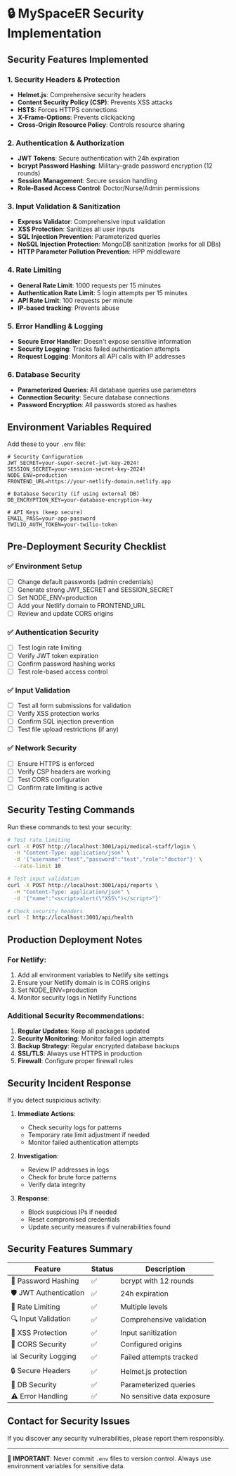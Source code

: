 # 🔒 MySpaceER Security Implementation

## Security Features Implemented

### 1. **Security Headers & Protection**
- **Helmet.js**: Comprehensive security headers
- **Content Security Policy (CSP)**: Prevents XSS attacks
- **HSTS**: Forces HTTPS connections
- **X-Frame-Options**: Prevents clickjacking
- **Cross-Origin Resource Policy**: Controls resource sharing

### 2. **Authentication & Authorization**
- **JWT Tokens**: Secure authentication with 24h expiration
- **bcrypt Password Hashing**: Military-grade password encryption (12 rounds)
- **Session Management**: Secure session handling
- **Role-Based Access Control**: Doctor/Nurse/Admin permissions

### 3. **Input Validation & Sanitization**
- **Express Validator**: Comprehensive input validation
- **XSS Protection**: Sanitizes all user inputs
- **SQL Injection Prevention**: Parameterized queries
- **NoSQL Injection Protection**: MongoDB sanitization (works for all DBs)
- **HTTP Parameter Pollution Prevention**: HPP middleware

### 4. **Rate Limiting**
- **General Rate Limit**: 1000 requests per 15 minutes
- **Authentication Rate Limit**: 5 login attempts per 15 minutes
- **API Rate Limit**: 100 requests per minute
- **IP-based tracking**: Prevents abuse

### 5. **Error Handling & Logging**
- **Secure Error Handler**: Doesn't expose sensitive information
- **Security Logging**: Tracks failed authentication attempts
- **Request Logging**: Monitors all API calls with IP addresses

### 6. **Database Security**
- **Parameterized Queries**: All database queries use parameters
- **Connection Security**: Secure database connections
- **Password Encryption**: All passwords stored as hashes

## Environment Variables Required

Add these to your `.env` file:

```env
# Security Configuration
JWT_SECRET=your-super-secret-jwt-key-2024!
SESSION_SECRET=your-session-secret-key-2024!
NODE_ENV=production
FRONTEND_URL=https://your-netlify-domain.netlify.app

# Database Security (if using external DB)
DB_ENCRYPTION_KEY=your-database-encryption-key

# API Keys (keep secure)
EMAIL_PASS=your-app-password
TWILIO_AUTH_TOKEN=your-twilio-token
```

## Pre-Deployment Security Checklist

### ✅ Environment Setup
- [ ] Change default passwords (admin credentials)
- [ ] Generate strong JWT_SECRET and SESSION_SECRET
- [ ] Set NODE_ENV=production
- [ ] Add your Netlify domain to FRONTEND_URL
- [ ] Review and update CORS origins

### ✅ Authentication Security
- [ ] Test login rate limiting
- [ ] Verify JWT token expiration
- [ ] Confirm password hashing works
- [ ] Test role-based access control

### ✅ Input Validation
- [ ] Test all form submissions for validation
- [ ] Verify XSS protection works
- [ ] Confirm SQL injection prevention
- [ ] Test file upload restrictions (if any)

### ✅ Network Security
- [ ] Ensure HTTPS is enforced
- [ ] Verify CSP headers are working
- [ ] Test CORS configuration
- [ ] Confirm rate limiting is active

## Security Testing Commands

Run these commands to test your security:

```bash
# Test rate limiting
curl -X POST http://localhost:3001/api/medical-staff/login \
  -H "Content-Type: application/json" \
  -d '{"username":"test","password":"test","role":"doctor"}' \
  --rate-limit 10

# Test input validation
curl -X POST http://localhost:3001/api/reports \
  -H "Content-Type: application/json" \
  -d '{"name":"<script>alert(\"XSS\")</script>"}'

# Check security headers
curl -I http://localhost:3001/api/health
```

## Production Deployment Notes

### For Netlify:
1. Add all environment variables to Netlify site settings
2. Ensure your Netlify domain is in CORS origins
3. Set NODE_ENV=production
4. Monitor security logs in Netlify Functions

### Additional Security Recommendations:
1. **Regular Updates**: Keep all packages updated
2. **Security Monitoring**: Monitor failed login attempts
3. **Backup Strategy**: Regular encrypted database backups
4. **SSL/TLS**: Always use HTTPS in production
5. **Firewall**: Configure proper firewall rules

## Security Incident Response

If you detect suspicious activity:

1. **Immediate Actions**:
   - Check security logs for patterns
   - Temporary rate limit adjustment if needed
   - Monitor failed authentication attempts

2. **Investigation**:
   - Review IP addresses in logs
   - Check for brute force patterns
   - Verify data integrity

3. **Response**:
   - Block suspicious IPs if needed
   - Reset compromised credentials
   - Update security measures if vulnerabilities found

## Security Features Summary

| Feature | Status | Description |
|---------|--------|-------------|
| 🔐 Password Hashing | ✅ | bcrypt with 12 rounds |
| 🛡️ JWT Authentication | ✅ | 24h expiration |
| 🚫 Rate Limiting | ✅ | Multiple levels |
| 🔍 Input Validation | ✅ | Comprehensive validation |
| 🧹 XSS Protection | ✅ | Input sanitization |
| 🏰 CORS Security | ✅ | Configured origins |
| 📊 Security Logging | ✅ | Failed attempts tracked |
| 🔒 Secure Headers | ✅ | Helmet.js protection |
| 💾 DB Security | ✅ | Parameterized queries |
| ⚠️ Error Handling | ✅ | No sensitive data exposure |

## Contact for Security Issues

If you discover any security vulnerabilities, please report them responsibly.

---

**🚨 IMPORTANT**: Never commit `.env` files to version control. Always use environment variables for sensitive data.